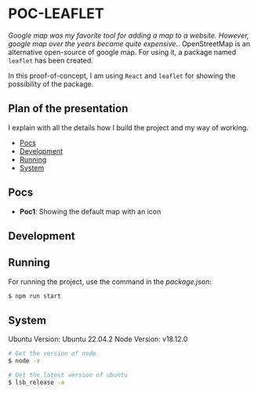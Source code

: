 # POC-LEAFLET

_Google map was my favorite tool for adding a map to a website. However, google map over the years became quite expensive._. OpenStreetMap is an alternative open-source of google map. For using it, a package named `leaflet` has been created.

In this proof-of-concept, I am using `React` and `leaflet` for showing the possibility of the package.

## Plan of the presentation

I explain with all the details how I build the project and my way of working.

- [Pocs](#pocs)
- [Development](#development)
- [Running](#running)
- [System](#system)

## Pocs

- **Poc1**: Showing the default map with an icon

## Development

## Running

For running the project, use the command in the _package.json_:

```bash
$ npm run start
```

## System

Ubuntu Version: Ubuntu 22.04.2
Node Version: v18.12.0

```bash
# Get the version of node
$ node -v

# Get the latest version of ubuntu
$ lsb_release -a
```
